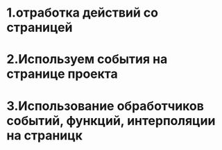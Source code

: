 # 1.отработка действий со страницей
# 2.Используем события на странице проекта
# 3.Использование обработчиков событий, функций, интерполяции на страницк
